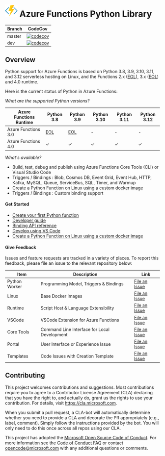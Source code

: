 # <img src="https://raw.githubusercontent.com/Azure/azure-functions-python-worker/dev/docs/Azure.Functions.svg" width = "40" alt="Functions Header Image - Lightning Logo"> Azure Functions Python Library

| Branch | CodeCov                                                                                                                                                            |
|--------|--------------------------------------------------------------------------------------------------------------------------------------------------------------------|
| master | [![codecov](https://codecov.io/gh/Azure/azure-functions-python-library/branch/master/graph/badge.svg)](https://codecov.io/gh/Azure/azure-functions-python-library) |
| dev    | [![codecov](https://codecov.io/gh/Azure/azure-functions-python-library/branch/dev/graph/badge.svg)](https://codecov.io/gh/Azure/azure-functions-python-library)    |

## Overview

Python support for Azure Functions is based on Python 3.8, 3.9, 3.10, 3.11, and 3.12 serverless hosting on Linux, and the Functions 2.x ([EOL](https://learn.microsoft.com/azure/azure-functions/functions-versions?#retired-versions)), 3.x ([EOL](https://learn.microsoft.com/azure/azure-functions/functions-versions?#retired-versions)) and 4.0 runtime.

Here is the current status of Python in Azure Functions:

_What are the supported Python versions?_

| Azure Functions Runtime | Python 3.8                                                                           | Python 3.9                                                                           | Python 3.10 | Python 3.11 | Python 3.12 |
|-------------------------|--------------------------------------------------------------------------------------|--------------------------------------------------------------------------------------|-------------|-------------|-------------|
| Azure Functions 3.0     | [EOL](https://learn.microsoft.com/azure/azure-functions/migrate-version-3-version-4) | [EOL](https://learn.microsoft.com/azure/azure-functions/migrate-version-3-version-4) | -           | -           | -           |
| Azure Functions 4.0     | &#x2713;                                                                             | &#x2713;                                                                             | &#x2713;    | &#x2713;    | &#x2713;    |
_What's available?_
- Build, test, debug and publish using Azure Functions Core Tools (CLI) or Visual Studio Code
- Triggers / Bindings : Blob, Cosmos DB, Event Grid, Event Hub, HTTP, Kafka, MySQL, Queue, ServiceBus, SQL, Timer, and Warmup
- Create a Python Function on Linux using a custom docker image
- Triggers / Bindings : Custom binding support

#### Get Started

- [Create your first Python function](https://docs.microsoft.com/en-us/azure/azure-functions/functions-create-first-function-python)
- [Developer guide](https://docs.microsoft.com/en-us/azure/azure-functions/functions-reference-python)
- [Binding API reference](https://docs.microsoft.com/en-us/python/api/azure-functions/azure.functions?view=azure-python)
- [Develop using VS Code](https://docs.microsoft.com/en-us/azure/azure-functions/functions-create-first-function-vs-code)
- [Create a Python Function on Linux using a custom docker image](https://docs.microsoft.com/en-us/azure/azure-functions/functions-create-function-linux-custom-image)

#### Give Feedback

Issues and feature requests are tracked in a variety of places. To report this feedback, please file an issue to the relevant repository below:

| Item          | Description                                  | Link                                                                           |
|---------------|----------------------------------------------|--------------------------------------------------------------------------------|
| Python Worker | Programming Model, Triggers & Bindings       | [File an Issue](https://github.com/Azure/azure-functions-python-worker/issues) |
| Linux         | Base Docker Images                           | [File an Issue](https://github.com/Azure/azure-functions-docker/issues)        |
| Runtime       | Script Host & Language Extensibility         | [File an Issue](https://github.com/Azure/azure-functions-host/issues)          |
| VSCode        | VSCode Extension for Azure Functions         | [File an Issue](https://github.com/microsoft/vscode-azurefunctions/issues)     |
| Core Tools    | Command Line Interface for Local Development | [File an Issue](https://github.com/Azure/azure-functions-core-tools/issues)    |
| Portal        | User Interface or Experience Issue           | [File an Issue](https://github.com/azure/azure-functions-ux/issues)            |
| Templates     | Code Issues with Creation Template           | [File an Issue](https://github.com/Azure/azure-functions-templates/issues)     |

## Contributing

This project welcomes contributions and suggestions.  Most contributions require you to agree to a
Contributor License Agreement (CLA) declaring that you have the right to, and actually do, grant us
the rights to use your contribution. For details, visit https://cla.microsoft.com.

When you submit a pull request, a CLA-bot will automatically determine whether you need to provide
a CLA and decorate the PR appropriately (e.g., label, comment). Simply follow the instructions
provided by the bot. You will only need to do this once across all repos using our CLA.

This project has adopted the [Microsoft Open Source Code of Conduct](https://opensource.microsoft.com/codeofconduct/).
For more information see the [Code of Conduct FAQ](https://opensource.microsoft.com/codeofconduct/faq/) or
contact [opencode@microsoft.com](mailto:opencode@microsoft.com) with any additional questions or comments.
